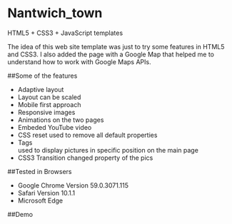 # Nantwich_town
HTML5 + CSS3 + JavaScript templates

The idea of this web site template was just to try some features in HTML5 and CSS3. I also added the page with a Google Map that helped me to understand how to work with Google Maps APIs. 

##Some of the features

* Adaptive layout 
* Layout can be scaled
* Mobile first approach
* Responsive images
* Animations on the two pages
* Embeded YouTube video
* CSS reset used to remove all default properties
* Tags <section> used to display pictures in specific position on the main page
* CSS3 Transition changed property of the pics


##Tested in Browsers
* Google Chrome Version 59.0.3071.115
* Safari Version 10.1.1
* Microsoft Edge


##Demo
